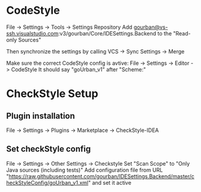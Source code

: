 # CodeStyle
File -> Settings -> Tools -> Settings Repository
Add gourban@vs-ssh.visualstudio.com:v3/gourban/Core/IDESettings.Backend to the "Read-only Sources"

Then synchronize the settings by calling VCS -> Sync Settings -> Merge

Make sure the correct CodeStyle config is avtive:
File -> Settings -> Editor -> CodeStyle
It should say "goUrban_v1" after "Scheme:"

# CheckStyle Setup
## Plugin installation
File -> Settings -> Plugins -> Marketplace -> CheckStyle-IDEA

## Set checkStyle config
File -> Settings -> Other Settings -> Checkstyle
Set "Scan Scope" to "Only Java sources (including tests)"
Add configuration file from URL "https://raw.githubusercontent.com/gourban/IDESettings.Backend/master/checkStyleConfig/goUrban_v1.xml" and set it active

